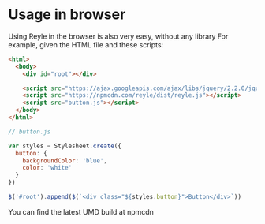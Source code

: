 # Usage in browser

Using Reyle in the browser is also very easy, without any library For
example, given the HTML file and these scripts:

```html
<html>
  <body>
    <div id="root"></div>

    <script src="https://ajax.googleapis.com/ajax/libs/jquery/2.2.0/jquery.min.js"></script>
    <script src="https://npmcdn.com/reyle/dist/reyle.js"></script>
    <script src="button.js"></script>
  </body>
</html>
```

```js
// button.js

var styles = Stylesheet.create({
  button: {
    backgroundColor: 'blue',
    color: 'white'
  }
})

$('#root').append($(`<div class="${styles.button}">Button</div>`))
```

You can find the latest UMD build at npmcdn
